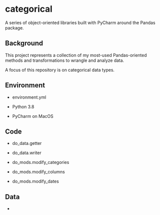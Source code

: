 # categorical

A series of object-oriented libraries built with PyCharm around the Pandas package.

## Background

This project represents a collection of my most-used Pandas-oriented methods and transformations to wrangle and analyze data. 

A focus of this repository is on categorical data types.

## Environment

* environment.yml

* Python 3.8

* PyCharm on MacOS

## Code

* do_data.getter

* do_data.writer

* do_mods.modify_categories

* do_mods.modify_columns

* do_mods.modify_dates

## Data

* 


